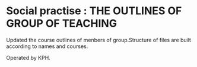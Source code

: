 # Social practise : THE OUTLINES OF GROUP OF TEACHING

Updated the course outlines of menbers of group.Structure of files are built according to names and courses.

Operated by KPH.
